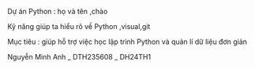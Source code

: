 Dự án Python : họ và tên ,chào 


Kỹ năng giúp ta hiểu rõ về Python ,visual,git 



Mục tiêu : giúp hỗ trợ việc học lập trình Python và quản lí dữ liệu đơn giản



Nguyễn Minh Anh _ DTH235608 _ DH24TH1

